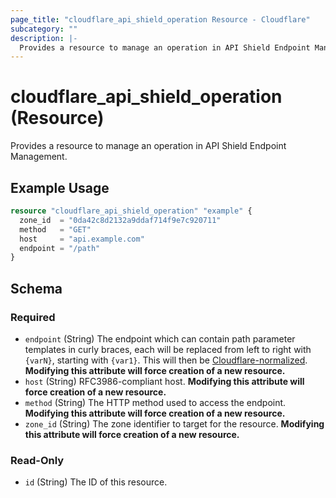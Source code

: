 ```yaml
---
page_title: "cloudflare_api_shield_operation Resource - Cloudflare"
subcategory: ""
description: |-
  Provides a resource to manage an operation in API Shield Endpoint Management.
---
```


# cloudflare_api_shield_operation (Resource)

Provides a resource to manage an operation in API Shield Endpoint Management.

## Example Usage

```terraform
resource "cloudflare_api_shield_operation" "example" {
  zone_id  = "0da42c8d2132a9ddaf714f9e7c920711"
  method   = "GET"
  host     = "api.example.com"
  endpoint = "/path"
}
```
<!-- schema generated by tfplugindocs -->
## Schema

### Required

- `endpoint` (String) The endpoint which can contain path parameter templates in curly braces, each will be replaced from left to right with `{varN}`, starting with `{var1}`. This will then be [Cloudflare-normalized](https://developers.cloudflare.com/rules/normalization/how-it-works/). **Modifying this attribute will force creation of a new resource.**
- `host` (String) RFC3986-compliant host. **Modifying this attribute will force creation of a new resource.**
- `method` (String) The HTTP method used to access the endpoint. **Modifying this attribute will force creation of a new resource.**
- `zone_id` (String) The zone identifier to target for the resource. **Modifying this attribute will force creation of a new resource.**

### Read-Only

- `id` (String) The ID of this resource.


